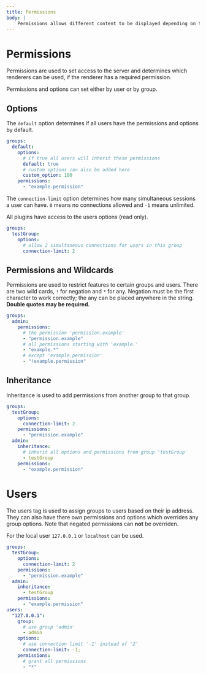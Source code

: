 ```yaml
---
title: Permissions
body: |
    Permissions allows different content to be displayed depending on the user. Does not work with static sites.
---
```


# Permissions

Permissions are used to set access to the server and determines which renderers can be used, if the renderer has a required permission.

Permissions and options can set either by user or by group.

## Options

The `default` option determines if all users have the permissions and options by default.

```yml
groups:
  default:
    options:
      # if true all users will inherit these permissions
      default: true
      # custom options can also be added here
      custom_option: 100
    permissions:
      - "example.permission"
```

The `connection-limit` option determines how many simultaneous sessions a user can have. `0` means no connections allowed and `-1` means unlimited.

All plugins have access to the users options (read only).

```yml
groups:
  testGroup:
    options:
      # allow 2 simultaneous connections for users in this group
      connection-limit: 2
```

## Permissions and Wildcards

Permissions are used to restrict features to certain groups and users. There are two wild cards, `!` for negation and `*` for any. Negation must be the first character to work correctly; the any can be placed anywhere in the string. **Double quotes may be required.**

```yml
groups:
  admin:
    permissions:
      # the permission 'permission.example'
      - "permission.example"
      # all permissions starting with 'example.'
      - "example.*"
      # except 'example.permission'
      - "!example.permission"
```

## Inheritance

Inheritance is used to add permissions from another group to that group.

```yml
groups:
  testGroup:
    options:
      connection-limit: 2
    permissions:
      - "permission.example"
  admin:
    inheritance:
      # inherit all options and permissions from group 'testGroup'
      - testGroup
    permissions:
      - "example.permission"
```

# Users

The users tag is used to assign groups to users based on their ip address. They can also have there own permissions and options which overrides any group options. Note that negated permissions can **not** be overriden.

For the local user `127.0.0.1` or `localhost` can be used.

```yml
groups:
  testGroup:
    options:
      connection-limit: 2
    permissions:
      - "permission.example"
  admin:
    inheritance:
      - testGroup
    permissions:
      - "example.permission"
users:
  "127.0.0.1":
    group:
      # use group 'admin'
      - admin
    options:
      # use connection limit '-1' instead of '2'
      connection-limit: -1;
    permissions:
      # grant all permissions
      - "*"
```